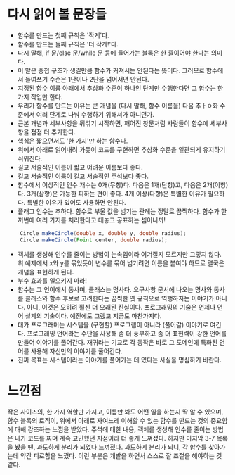 # 다시 읽어 볼 문장들
- 함수를 만드는 첫째 규칙은 '작게'다.
- 함수를 만드는 둘째 규칙은 '더 작게!'다.
- 다시 말해\, if 문/else 문/while 문 등에 들어가는 블록은 한 줄이어야 한다는 의미다.
- 이 말은 중첩 구조가 생길만큼 함수가 커져서는 안된다는 뜻이다. 그러므로 함수에서 들여쓰기 수준은 1단이나 2단을 넘어서면 안된다.
- 지정된 함수 이름 아래에서 추상화 수준이 하나인 단계만 수행한다면 그 함수는 한 가지 작업만 한다.
- 우리가 함수를 만드는 이유는 큰 개념을 (다시 말해, 함수 이름을) 다음 추ㅏㅇ화 수준에서 여러 단계로 나눠 수행하기 위해서가 아니던가.
- 근본 개념과 세부사항을 뒤섞기 시작하면, 깨어진 창문처럼 사람들이 함수에 세부사항을 점점 더 추가한다.
- 핵심은 짧으면서도 '한 가지'만 하는 함수다.
- 위에서 아래로 읽어내려 가듯이 코드를 구현하면 추상화 수준을 일관되게 유지하기 쉬워진다.
- 길고 서술적인 이름이 짧고 어려운 이름보다 좋다.
- 길고 서술적인 이름이 길고 서술적인 주석보다 좋다.
- 함수에서 이상적인 인수 개수는 0개(무항)다. 다음은 1개(단항)고, 다음은 2개(이항)다. 3개(삼항)은 가능한 피하는 편이 좋다. 4개 이상(다항)은 특별한 이유가 필요하다. 특별한 이유가 있어도 사용하면 안된다.
- 플래그 인수는 추하다. 함수로 부울 값을 넘기는 관례는 정말로 끔찍하다. 함수가 한꺼번에 여러 가지를 처리한다고 대놓고 공표하는 셈이니까!

```java
    Circle makeCircle(double x, double y, double radius);
    Circle makeCircle(Point center, double radius);
```
- 객체를 생성해 인수를 줄이는 방법이 눈속임이라 여겨질지 모르지만 그렇지 않다. 위 예제에서 x와 y를 묶었듯이 변수를 묶어 넘기려면 이름을 붙여야 하므로 결국은 개념을 표현하게 된다.
- 부수 효과를 일으키지 마라!
- 함수는 그 언어에서 동사며, 클래스는 명사다. 요구사항 문서에 나오는 명사와 동사를 클래스와 함수 후보로 고려한다는 끔찍한 옛 규칙으로 역행하자는 이야기가 아니다. 아니, 이것은 오히려 훨신 더 오래된 진실이다. 프로그래밍의 기술은 언제나 언어 설계의 기술이다. 예전에도 그랬고 지금도 마찬가지다.
- 대가 프로그래머는 시스템을 (구현할) 프로그램이 아니라 (풀어갈) 이야기로 여긴다. 프로그래밍 언어라는 수단을 사용해 좀 더 풍부하고 좀 더 표현력이 강한 언어를 만들어 이야기를 풀어간다. 재귀라는 기교로 각 동작은 바로 그 도메인에 특화된 언어를 사용해 자신만의 이야기를 풀어간다.
- 진짜 목표는 시스템이라는 이야기를 풀어가는 데 있다는 사실을 명심하기 바란다.

# 느낀점

작은 사이즈의, 한 가지 역할만 가지고, 이름만 봐도 어떤 일을 하는지 딱 알 수 있으며, 함수 블록의 로직이, 위에서 아래로 자여느레 이해할 수 있는 함수를 만드는 것의 중요함에 대해 강조하는 느낌을 받았다. 주석에 대한 내용, 객체를 생성해 인수를 줄이는 방법은 내가 코드를 짜며 계속 고민했던 지점이라 더 좋게 느껴졌다. 하지만 마지막 3-7 목록을 봤을 땐, 과도하게 분리가 되었다 느껴졌다. 과도하게 분리가 되니, 각 함수를 찾아가는데 약간 피로함을 느꼈다. 이런 부분은 개발을 하면서 스스로 잘 조절을 해야하는 것 같다.
